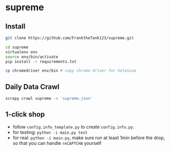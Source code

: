 # supreme


## Install

```bash
git clone https://github.com/FranktheTank123/supreme.git

cd supreme
virtualenv env
source env/bin/activate
pip install -r requirements.txt

cp chromedriver env/bin # copy chrome driver for Selenium
```

## Daily Data Crawl
```bash
scrapy crawl supreme -o 'supreme.json'
```

## 1-click shop

- follow `config.info_template.py` to create `config.info.py`.
- for testing: `python -i main.py test`
- for real: `python -i main.py`, make sure run at least 1min before the drop, so that you can handle `reCAPTCHA` yourself
